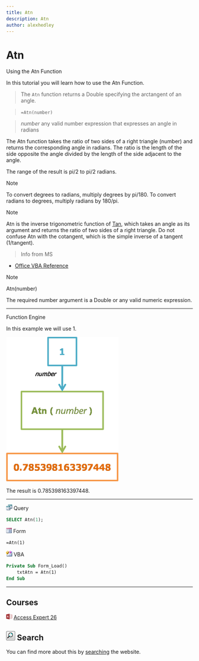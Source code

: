 ```yaml
---
title: Atn
description: Atn
author: alexhedley
---
```


# Atn

Using the Atn Function

In this tutorial you will learn how to use the Atn Function.

> The `Atn` function returns a Double specifying the arctangent of an angle.

> `=Atn(number)`

> *number* any valid number expression that expresses an angle in radians

The Atn function takes the ratio of two sides of a right triangle (number) and returns the corresponding angle in radians. The ratio is the length of the side opposite the angle divided by the length of the side adjacent to the angle.

The range of the result is pi/2 to pi/2 radians.

> [!NOTE]
To convert degrees to radians, multiply degrees by pi/180. To convert radians to degrees, multiply radians by 180/pi.

> [!NOTE]
Atn is the inverse trigonometric function of [Tan](tan.md), which takes an angle as its argument and returns the ratio of two sides of a right triangle. Do not confuse Atn with the cotangent, which is the simple inverse of a tangent (1/tangent).

> Info from MS

- [Office VBA Reference](https://docs.microsoft.com/en-us/office/vba/language/reference/user-interface-help/atn-function)

> [!NOTE]
> Atn(number)
> 
> The required number argument is a Double or any valid numeric expression.

---

Function Engine

In this example we will use 1.

![Abs](images/Atn.png "Atn")

The result is 0.785398163397448.

---

![Query](../../images/16/Query.png "Query") Query

```sql
SELECT Atn(1);
```

![Form](../../images/16/Form.png "Form") Form

```vb
=Atn(1)
```

![VBA](../../images/16/VBA.png "VBA") VBA

```vb
Private Sub Form_Load()
    txtAtn = Atn(1)
End Sub
```

---

## Courses

![Access 2013](../../images/16/Access_2013.png "Access 2013") [Access Expert 26](https://www.599cd.com/site/courselist/access2013/expert/x26/)

<!-- ## Seminars -->

<!-- ## Tips / Tech Help

See [this](/tips/access/##/) FREE Tip on X and many others -->

<!-- ## Blog

See [this](/blog/display-article.asp?ID=#) Blog Post on X -->

## ![Magnifying Glass](../../images/MagnifyingGlass.png "Magnifying Glass") Search

You can find more about this by [searching](https://www.599cd.com/search/?Q=atn) the website.
